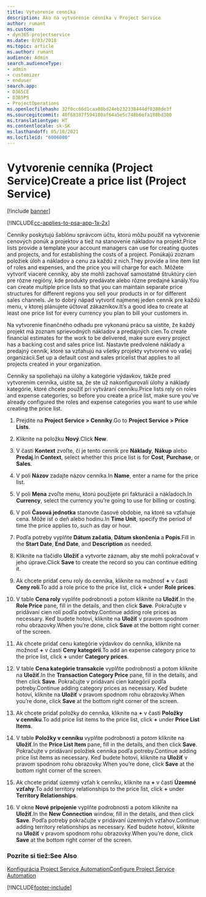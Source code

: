 ```yaml
---
title: Vytvorenie cenníka
description: Ako na vytvorenie cenníka v Project Service
author: rumant
ms.custom:
- dyn365-projectservice
ms.date: 8/03/2018
ms.topic: article
ms.author: rumant
audience: Admin
search.audienceType:
- admin
- customizer
- enduser
search.app:
- D365CE
- D365PS
- ProjectOperations
ms.openlocfilehash: 32f0cc66d1caa08bd24eb232338444df0388de3f
ms.sourcegitcommit: 40f68387f594180af64a5e5c748b6efa188bd300
ms.translationtype: HT
ms.contentlocale: sk-SK
ms.lasthandoff: 05/10/2021
ms.locfileid: "6006080"
---
```

# <a name="create-a-price-list-project-service"></a><span data-ttu-id="69888-103">Vytvorenie cenníka (Project Service)</span><span class="sxs-lookup"><span data-stu-id="69888-103">Create a price list (Project Service)</span></span>

[!include [banner](../includes/psa-now-project-operations.md)]

[!INCLUDE[cc-applies-to-psa-app-1x-2x](../includes/cc-applies-to-psa-app-1x-2x.md)]

<span data-ttu-id="69888-104">Cenníky poskytujú šablónu správcom účtu, ktorú môžu použiť na vytvorenie cenových ponúk a projektov a tiež na stanovenie nákladov na projekt.</span><span class="sxs-lookup"><span data-stu-id="69888-104">Price lists provide a template your account managers can use for creating quotes and projects, and for establishing the costs of a project.</span></span> <span data-ttu-id="69888-105">Ponúkajú zoznam položiek úloh a nákladov a cenu za každú z nich.</span><span class="sxs-lookup"><span data-stu-id="69888-105">They provide a line item list of roles and expenses, and the price you will charge for each.</span></span> <span data-ttu-id="69888-106">Môžete vytvoriť viaceré cenníky, aby ste mohli zachovať samostatné štruktúry cien pre rôzne regióny, kde produkty predávate alebo rôzne predajné kanály.</span><span class="sxs-lookup"><span data-stu-id="69888-106">You can create multiple price lists so that you can maintain separate price structures for different regions you sell your products in or for different sales channels.</span></span> <span data-ttu-id="69888-107">Je to dobrý nápad vytvoriť najmenej jeden cenník pre každú menu, v ktorej plánujete účtovať zákazníkov.</span><span class="sxs-lookup"><span data-stu-id="69888-107">It’s a good idea to create at least one price list for every currency you plan to bill your customers in.</span></span>  
  
<span data-ttu-id="69888-108">Na vytvorenie finančného odhadu pre vykonanú prácu sa uistite, že každý projekt má zoznam sprievodných nákladov a predajných cien.</span><span class="sxs-lookup"><span data-stu-id="69888-108">To create financial estimates for the work to be delivered, make sure every project has a backing cost and sales price list.</span></span> <span data-ttu-id="69888-109">Nastavte predvolené náklady a predajný cenník, ktoré sa vzťahujú na všetky projekty vytvorené vo vašej organizácii.</span><span class="sxs-lookup"><span data-stu-id="69888-109">Set up a default cost and sales pricelist that applies to all projects created in your organization.</span></span>  
  
<span data-ttu-id="69888-110">Cenníky sa spoliehajú na úlohy a kategórie výdavkov, takže pred vytvorením cenníka, uistite sa, že ste už nakonfigurovali úlohy a náklady kategórie, ktoré chcete použiť pri vytváraní cenníku.</span><span class="sxs-lookup"><span data-stu-id="69888-110">Price lists rely on roles and expense categories, so before you create a price list, make sure you’ve already configured the roles and expense categories you want to use while creating the price list.</span></span>  
  
1.  <span data-ttu-id="69888-111">Prejdite na **Project Service > Cenníky**.</span><span class="sxs-lookup"><span data-stu-id="69888-111">Go to **Project Service > Price Lists**.</span></span>  
  
2.  <span data-ttu-id="69888-112">Kliknite na položku **Nový**.</span><span class="sxs-lookup"><span data-stu-id="69888-112">Click **New**.</span></span>  
  
3.  <span data-ttu-id="69888-113">V časti **Kontext** zvoľte, či je tento cenník pre **Náklady**, **Nákup** alebo **Predaj**.</span><span class="sxs-lookup"><span data-stu-id="69888-113">In **Context**, select whether this price list is for **Cost**, **Purchase**, or **Sales**.</span></span>  
  
4.  <span data-ttu-id="69888-114">V poli **Názov** zadajte názov cenníka.</span><span class="sxs-lookup"><span data-stu-id="69888-114">In **Name**, enter a name for the price list.</span></span>  
  
5.  <span data-ttu-id="69888-115">V poli **Mena** zvoľte menu, ktorú použijete pri fakturácii a nákladoch.</span><span class="sxs-lookup"><span data-stu-id="69888-115">In **Currency**, select the currency you’re going to use for billing or costing.</span></span>  
  
6.  <span data-ttu-id="69888-116">V poli **Časová jednotka** stanovte časové obdobie, na ktoré sa vzťahuje cena. Môže ísť o deň alebo hodinu.</span><span class="sxs-lookup"><span data-stu-id="69888-116">In **Time Unit**, specify the period of time the price applies to, such as day or hour.</span></span>  
  
7.  <span data-ttu-id="69888-117">Podľa potreby vyplňte **Dátum začatia**, **Dátum skončenia** a **Popis**.</span><span class="sxs-lookup"><span data-stu-id="69888-117">Fill in the **Start Date**, **End Date**, and **Description** as needed.</span></span>  
  
8.  <span data-ttu-id="69888-118">Kliknite na tlačidlo **Uložiť** a vytvorte záznam, aby ste mohli pokračovať v jeho úprave.</span><span class="sxs-lookup"><span data-stu-id="69888-118">Click **Save** to create the record so you can continue editing it.</span></span>  
  
9. <span data-ttu-id="69888-119">Ak chcete pridať cenu roly do cenníka, kliknite na možnosť **+** v časti **Ceny rolí**.</span><span class="sxs-lookup"><span data-stu-id="69888-119">To add a role price to the price list, click **+** under **Role prices**.</span></span>  
  
10. <span data-ttu-id="69888-120">V table **Cena roly** vyplňte podrobnosti a potom kliknite na **Uložiť**.</span><span class="sxs-lookup"><span data-stu-id="69888-120">In the **Role Price** pane, fill in the details, and then click **Save**.</span></span> <span data-ttu-id="69888-121">Pokračujte v pridávaní cien rolí podľa potreby.</span><span class="sxs-lookup"><span data-stu-id="69888-121">Continue adding role prices as necessary.</span></span> <span data-ttu-id="69888-122">Keď budete hotoví, kliknite na **Uložiť** v pravom spodnom rohu obrazovky.</span><span class="sxs-lookup"><span data-stu-id="69888-122">When you’re done, click **Save** at the bottom right corner of the screen.</span></span>  
  
11. <span data-ttu-id="69888-123">Ak chcete pridať cenu kategórie výdavkov do cenníka, kliknite na možnosť **+** v časti **Ceny kategórií**.</span><span class="sxs-lookup"><span data-stu-id="69888-123">To add an expense category price to the price list, click **+** under **Category prices**.</span></span>  
  
12. <span data-ttu-id="69888-124">V table **Cena kategórie transakcie** vyplňte podrobnosti a potom kliknite na **Uložiť**.</span><span class="sxs-lookup"><span data-stu-id="69888-124">In the **Transaction Category Price** pane, fill in the details, and then click **Save**.</span></span> <span data-ttu-id="69888-125">Pokračujte v pridávaní cien kategórií podľa potreby.</span><span class="sxs-lookup"><span data-stu-id="69888-125">Continue adding category prices as necessary.</span></span> <span data-ttu-id="69888-126">Keď budete hotoví, kliknite na **Uložiť** v pravom spodnom rohu obrazovky.</span><span class="sxs-lookup"><span data-stu-id="69888-126">When you’re done, click **Save** at the bottom right corner of the screen.</span></span>  
  
13. <span data-ttu-id="69888-127">Ak chcete pridať položky do cenníka, kliknite na **+** v časti **Položky v cenníku**.</span><span class="sxs-lookup"><span data-stu-id="69888-127">To add price list items to the price list, click **+** under **Price List Items**.</span></span>  
  
14. <span data-ttu-id="69888-128">V table **Položky v cenníku** vyplňte podrobnosti a potom kliknite na **Uložiť**.</span><span class="sxs-lookup"><span data-stu-id="69888-128">In the **Price List Item** pane, fill in the details, and then click **Save**.</span></span> <span data-ttu-id="69888-129">Pokračujte v pridávaní položiek cenníka podľa potreby.</span><span class="sxs-lookup"><span data-stu-id="69888-129">Continue adding price list items as necessary.</span></span> <span data-ttu-id="69888-130">Keď budete hotoví, kliknite na **Uložiť** v pravom spodnom rohu obrazovky.</span><span class="sxs-lookup"><span data-stu-id="69888-130">When you’re done, click **Save** at the bottom right corner of the screen.</span></span>  
  
15. <span data-ttu-id="69888-131">Ak chcete pridať územný vzťah k cenníku, kliknite na **+** v časti **Územné vzťahy**.</span><span class="sxs-lookup"><span data-stu-id="69888-131">To add territory relationships to the price list, click **+** under **Territory Relationships**.</span></span>  
  
16. <span data-ttu-id="69888-132">V okne **Nové pripojenie** vyplňte podrobnosti a potom kliknite na **Uložiť**.</span><span class="sxs-lookup"><span data-stu-id="69888-132">In the **New Connection** window, fill in the details, and then click **Save**.</span></span> <span data-ttu-id="69888-133">Podľa potreby pokračujte v pridávaní územných vzťahov.</span><span class="sxs-lookup"><span data-stu-id="69888-133">Continue adding territory relationships as necessary.</span></span> <span data-ttu-id="69888-134">Keď budete hotoví, kliknite na **Uložiť** v pravom spodnom rohu obrazovky.</span><span class="sxs-lookup"><span data-stu-id="69888-134">When you’re done, click **Save** at the bottom right corner of the screen.</span></span>  
  
### <a name="see-also"></a><span data-ttu-id="69888-135">Pozrite si tiež:</span><span class="sxs-lookup"><span data-stu-id="69888-135">See Also</span></span>  
 [<span data-ttu-id="69888-136">Konfigurácia Project Service Automation</span><span class="sxs-lookup"><span data-stu-id="69888-136">Configure Project Service Automation</span></span>](../psa/configure.md)


[!INCLUDE[footer-include](../includes/footer-banner.md)]